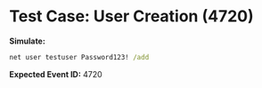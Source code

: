 # Test Case: User Creation (4720)

**Simulate:**
```cmd
net user testuser Password123! /add
```

**Expected Event ID:** 4720

<!-- ![User creation alert](../screenshots/dashboard_custom_rule.png) -->
